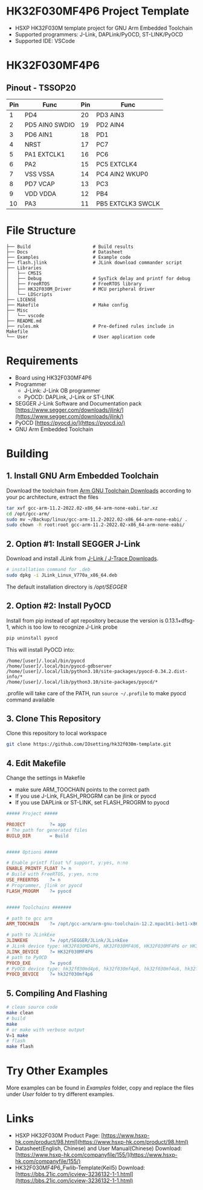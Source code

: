 # HK32F030MF4P6 Project Template 

* HSXP HK32F030M template project for GNU Arm Embedded Toolchain
* Supported programmers: J-Link, DAPLink/PyOCD, ST-LINK/PyOCD
* Supported IDE: VSCode

# HK32F030MF4P6

## Pinout - TSSOP20

| Pin | Func          | Pin | Func             |
| -- | -------------- | -- | ----------------- |
| 1  | PD4            | 20 | PD3 AIN3          |  
| 2  | PD5 AIN0 SWDIO | 19 | PD2 AIN4          |  
| 3  | PD6 AIN1       | 18 | PD1               |  
| 4  | NRST           | 17 | PC7               |  
| 5  | PA1 EXTCLK1    | 16 | PC6               |  
| 6  | PA2            | 15 | PC5 EXTCLK4       |  
| 7  | VSS VSSA       | 14 | PC4 AIN2 WKUP0    |  
| 8  | PD7 VCAP       | 13 | PC3               |  
| 9  | VDD VDDA       | 12 | PB4               |  
| 10 | PA3            | 11 | PB5 EXTCLK3 SWCLK |  

# File Structure

```
├── Build                       # Build results
├── Docs                        # Datasheet
├── Examples                    # Example code
├── flash.jlink                 # JLink download commander script
├── Libraries
│   ├── CMSIS
│   ├── Debug                   # SysTick delay and printf for debug
│   ├── FreeRTOS                # FreeRTOS library
│   ├── HK32F030M_Driver        # MCU peripheral driver
│   └── LDScripts
├── LICENSE
├── Makefile                    # Make config
├── Misc
│   └── vscode
├── README.md
├── rules.mk                    # Pre-defined rules include in Makefile 
└── User                        # User application code
```

# Requirements

* Board using HK32F030MF4P6
* Programmer
  * J-Link: J-Link OB programmer
  * PyOCD: DAPLink, J-Link or ST-LINK
* SEGGER J-Link Software and Documentation pack [https://www.segger.com/downloads/jlink/](https://www.segger.com/downloads/jlink/)
* PyOCD [https://pyocd.io/](https://pyocd.io/)
* GNU Arm Embedded Toolchain

# Building

## 1. Install GNU Arm Embedded Toolchain

Download the toolchain from [Arm GNU Toolchain Downloads](https://developer.arm.com/downloads/-/arm-gnu-toolchain-downloads) according to your pc architecture, extract the files

```bash
tar xvf gcc-arm-11.2-2022.02-x86_64-arm-none-eabi.tar.xz
cd /opt/gcc-arm/
sudo mv ~/Backup/linux/gcc-arm-11.2-2022.02-x86_64-arm-none-eabi/ .
sudo chown -R root:root gcc-arm-11.2-2022.02-x86_64-arm-none-eabi/
```
## 2. Option #1: Install SEGGER J-Link

Download and install JLink from [J-Link / J-Trace Downloads](https://www.segger.com/downloads/jlink/).

```bash
# installation command for .deb
sudo dpkg -i JLink_Linux_V770a_x86_64.deb
```
The default installation directory is */opt/SEGGER*

## 2. Option #2: Install PyOCD

Install from pip instead of apt repository because the version is 0.13.1+dfsg-1, which is too low to recognize J-Link probe

```bash
pip uninstall pyocd
```
This will install PyOCD into:
```
/home/[user]/.local/bin/pyocd
/home/[user]/.local/bin/pyocd-gdbserver
/home/[user]/.local/lib/python3.10/site-packages/pyocd-0.34.2.dist-info/*
/home/[user]/.local/lib/python3.10/site-packages/pyocd/*
```
.profile will take care of the PATH, run `source ~/.profile` to make pyocd command available

## 3. Clone This Repository

Clone this repository to local workspace
```bash
git clone https://github.com/IOsetting/hk32f030m-template.git
```

## 4. Edit Makefile

Change the settings in Makefile
* make sure ARM_TOOCHAIN points to the correct path
* If you use J-Link, FLASH_PROGRM can be jlink or pyocd
* If you use DAPLink or ST-LINK, set FLASH_PROGRM to pyocd

```makefile
##### Project #####

PROJECT 		?= app
# The path for generated files
BUILD_DIR 		= Build


##### Options #####

# Enable printf float %f support, y:yes, n:no
ENABLE_PRINTF_FLOAT	?= n
# Build with FreeRTOS, y:yes, n:no
USE_FREERTOS	?= n
# Programmer, jlink or pyocd
FLASH_PROGRM	?= pyocd


##### Toolchains #######

# path to gcc arm
ARM_TOOCHAIN 	?= /opt/gcc-arm/arm-gnu-toolchain-12.2.mpacbti-bet1-x86_64-arm-none-eabi/bin

# path to JLinkExe
JLINKEXE		?= /opt/SEGGER/JLink/JLinkExe
# JLink device type: HK32F030MD4P6, HK32F030MF4U6, HK32F030MF4P6 or HK32F030MJ4M6
JLINK_DEVICE	?= HK32F030MF4P6
# path to PyOCD
PYOCD_EXE		?= pyocd
# PyOCD device type: hk32f030md4p6, hk32f030mf4p6, hk32f030mf4u6, hk32f030mj4m6
PYOCD_DEVICE	?= hk32f030mf4p6
```

## 5. Compiling And Flashing

```bash
# clean source code
make clean
# build
make
# or make with verbose output
V=1 make
# flash
make flash
```

# Try Other Examples

More examples can be found in *Examples* folder, copy and replace the files under *User* folder to try different examples.

# Links

* HSXP HK32F030M Product Page: [https://www.hsxp-hk.com/product/98.html](https://www.hsxp-hk.com/product/98.html)
* Datasheet(English, Chinese) and User Manual(Chinese) Download: [https://www.hsxp-hk.com/companyfile/155/](https://www.hsxp-hk.com/companyfile/155/)
* HK32F030MF4P6_Fwlib-Template(Keil5) Download: [https://bbs.21ic.com/icview-3236132-1-1.html](https://bbs.21ic.com/icview-3236132-1-1.html)
